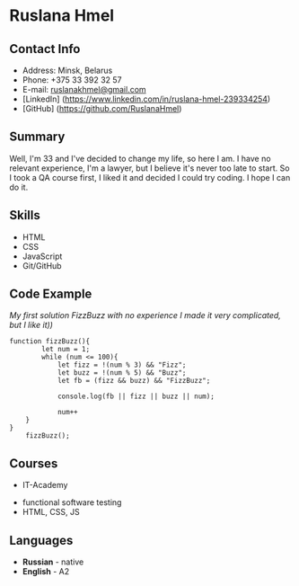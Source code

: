 # Ruslana Hmel
## Contact Info
+ Address: Minsk, Belarus
+ Phone: +375 33 392 32 57
+ E-mail: ruslanakhmel@gmail.com
+ [LinkedIn] (https://www.linkedin.com/in/ruslana-hmel-239334254)
+ [GitHub] (https://github.com/RuslanaHmel)
## Summary
Well, I'm 33 and I've decided to change my life, so here I am.
I have no relevant experience, I'm a lawyer, but I believe it's never too late to start.
So I took a QA course first, I liked it and decided I could try coding. I hope I can do it.
## Skills
+ HTML
+ CSS 
+ JavaScript
+ Git/GitHub
## Code Example 
_My first solution FizzBuzz with no experience I made it very complicated, but I like it))_
```
function fizzBuzz(){
        let num = 1;
        while (num <= 100){
            let fizz = !(num % 3) && "Fizz";
            let buzz = !(num % 5) && "Buzz";
            let fb = (fizz && buzz) && "FizzBuzz";
            
            console.log(fb || fizz || buzz || num);
            
            num++
    }
}
    fizzBuzz();
```
## Courses
* IT-Academy
 + functional software testing
 + HTML, CSS, JS
## Languages
+ __Russian__ - native 
+ __English__ - A2 


